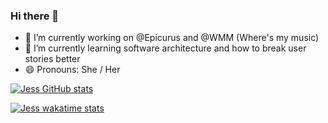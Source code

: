 ### Hi there 👋


- 🔭 I’m currently working on @Epicurus and @WMM (Where's my music)
- 🌱 I’m currently learning software architecture and how to break user stories better
- 😄 Pronouns: She / Her


[![Jess GitHub stats](https://github-readme-stats.vercel.app/api?username=jtlimo&count_private=true&show_icons=true&theme=synthwave
)](https://github.com/anuraghazra/github-readme-stats)

[![Jess wakatime stats](https://github-readme-stats.vercel.app/api/wakatime?username=jtlimo)](https://github.com/anuraghazra/github-readme-stats)

